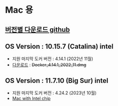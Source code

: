 # Mac 용
## [버전별 다운로드 github](https://gist.github.com/FranklinYu/5e0bb9d6c0d873f33c78415dd2ea4138)   

## OS Version : 10.15.7 (Catalina) intel
- 지원 마지막 도커 버전 : 4.14.1 (2022년 11월)
- [다운로드](https://desktop.docker.com/mac/main/amd64/93002/Docker.dmg) : ~~Docker_4.14.1_2022_11.dmg~~   

## OS Version : 11.7.10 (Big Sur) intel
- 지원 마지막 도커 버전 : 4.24.2 (2023년 10월)
- <a href="https://desktop.docker.com/mac/main/amd64/124339/Docker.dmg" rel="nofollow">Mac with Intel chip</a>

